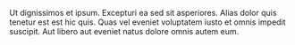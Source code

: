 Ut dignissimos et ipsum. Excepturi ea sed sit asperiores. Alias dolor quis tenetur est est hic quis. Quas vel eveniet voluptatem iusto et omnis impedit suscipit. Aut libero aut eveniet natus dolore omnis autem eum.